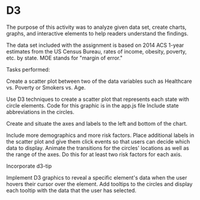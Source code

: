 # D3

The purpose of this activity was to analyze given data set, create charts, graphs, and interactive elements to help readers understand the findings.

The data set included with the assignment is based on 2014 ACS 1-year estimates from the US Census Bureau, rates of income, obesity, poverty, etc. by state. 
MOE stands for "margin of error."

Tasks performed:

Create a scatter plot between two of the data variables such as Healthcare vs. Poverty or Smokers vs. Age.

Use D3 techniques to create a scatter plot that represents each state with circle elements. 
	Code for this graphic is in the app.js file 
	Include state abbreviations in the circles.

Create and situate the axes and labels to the left and bottom of the chart.

Include more demographics and more risk factors. Place additional labels in the scatter plot and give them click events so that users can decide which data 
to display. Animate the transitions for the circles' locations as well as the range of the axes. Do this for at least two risk factors for each axis. 

Incorporate d3-tip

Implement D3 graphics to reveal a specific element's data when the user hovers their cursor over the element. 
Add tooltips to the circles and display each tooltip with the data that the user has selected. 
